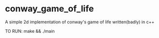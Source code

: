 # conway_game_of_life
A simple 2d implementation of conway's game of life written(badly) in c++

TO RUN:
make && ./main 
